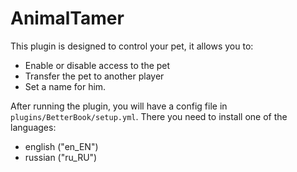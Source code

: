 # AnimalTamer 
This plugin is designed to control your pet, it allows you to:  
* Enable or disable access to the pet
* Transfer the pet to another player
* Set a name for him.    

After running the plugin, you will have a config file in `plugins/BetterBook/setup.yml`. There you need to install one of the languages:  
- english ("en_EN") 
- russian ("ru_RU")